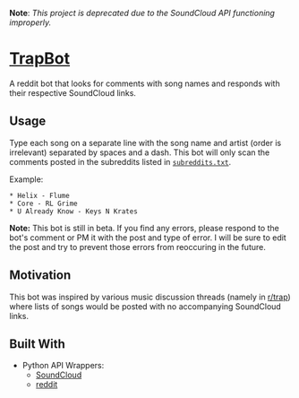 **Note**: *This project is deprecated due to the SoundCloud API functioning improperly.*

# [TrapBot](https://www.reddit.com/user/TrapSCBot)

A reddit bot that looks for comments with song names and responds with their
respective SoundCloud links.

## Usage

Type each song on a separate line with the song name and artist (order is
irrelevant) separated by spaces and a dash. This bot will only scan the comments
posted in the subreddits listed in
[`subreddits.txt`](https://github.com/Kevin-Mok/TrapBot/blob/master/subreddits.txt).

Example:
```
* Helix - Flume
* Core - RL Grime
* U Already Know - Keys N Krates
```
**Note:** This bot is still in beta. If you find any errors, please respond
to the bot's comment or PM it with the post and type of error. I will be sure to
edit the post and try to prevent those errors from reoccuring in the future.

## Motivation

This bot was inspired by various music discussion threads (namely
in [r/trap](https://www.reddit.com/r/trap/)) where lists of songs would be
posted with no accompanying SoundCloud links.

## Built With
- Python API Wrappers:
  - [SoundCloud](https://github.com/soundcloud/soundcloud-python)
  - [reddit](https://github.com/praw-dev/praw)
